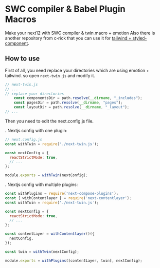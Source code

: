 # SWC compiler & Babel Plugin Macros
Make your next12 with SWC compiler & twin.macro + emotion 
Also there is another repository from c-rick that you can use it for [tailwind + styled-component](https://github.com/c-rick/next-twin). 

## How to use

First of all, you need replace your directories which are using emotion + tailwind.
so open `next-twin.js` and modify it.

```js
// next-twin.js
// ...
// replace your directories
    const componentsDir = path.resolve(__dirname, "_includes");
    const pagesDir = path.resolve(__dirname, "pages");
    const layoutDir = path.resolve(__dirname, "_layout");
// ...  
```        

Then you need to edit the next.config.js file.

. Nextjs config with one plugin: 

```js
// next.config.js
const withTwin = require('./next-twin.js');

const nextConfig = {
  reactStrictMode: true,
  // ...
};

module.exports = withTwin(nextConfig);

```

. Nextjs config with multiple plugins: 

```js
const withPlugins = require('next-compose-plugins');
const { withContentlayer } = require('next-contentlayer');
const withTwin = require('./next-twin.js');

const nextConfig = {
  reactStrictMode: true,
  // ...
};

const contentLayer = withContentlayer()({
  nextConfig,
});

const twin = withTwin(nextConfig);

module.exports = withPlugins([contentLayer, twin], nextConfig);
```





